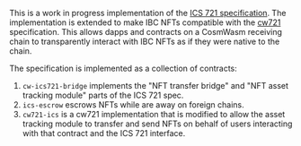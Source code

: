 This is a work in progress implementation of the [ICS 721
specification](https://github.com/cosmos/ibc/tree/master/spec/app/ics-721-nft-transfer). The
implementation is extended to make IBC NFTs compatible with the
[cw721](https://github.com/CosmWasm/cw-nfts/tree/main/packages/cw721)
specification. This allows dapps and contracts on a CosmWasm receiving
chain to transparently interact with IBC NFTs as if they were native
to the chain.

The specification is implemented as a collection of contracts:

1. `cw-ics721-bridge` implements the "NFT transfer bridge" and "NFT
   asset tracking module" parts of the ICS 721 spec.
2. `ics-escrow` escrows NFTs while are away on foreign chains.
3. `cw721-ics` is a cw721 implementation that is modified to allow the
   asset tracking module to transfer and send NFTs on behalf of users
   interacting with that contract and the ICS 721 interface.
